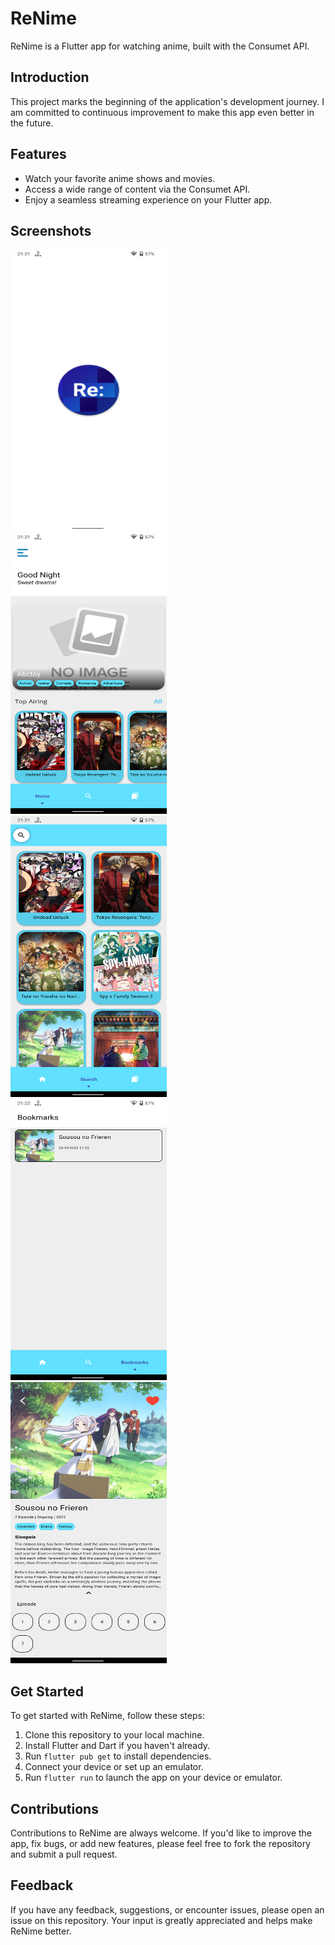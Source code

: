 # ReNime

ReNime is a Flutter app for watching anime, built with the Consumet API.

## Introduction

This project marks the beginning of the application's development journey. I am committed to continuous improvement to make this app even better in the future.

## Features

- Watch your favorite anime shows and movies.
- Access a wide range of content via the Consumet API.
- Enjoy a seamless streaming experience on your Flutter app.

## Screenshots

<img src="screenshot/1.png" width="250" height="450" style="margin-right: 20px;">  <img src="screenshot/2.png" width="250" height="450" style="margin-right: 20px;">  <img src="screenshot/3.png" width="250" height="450" style="margin-right: 20px;">  <img src="screenshot/4.png" width="250" height="450" style="margin-right: 20px;">  <img src="screenshot/5.png" width="250" height="450" style="margin-right: 20px;">

## Get Started

To get started with ReNime, follow these steps:

1. Clone this repository to your local machine.
2. Install Flutter and Dart if you haven't already.
3. Run `flutter pub get` to install dependencies.
4. Connect your device or set up an emulator.
5. Run `flutter run` to launch the app on your device or emulator.

## Contributions

Contributions to ReNime are always welcome. If you'd like to improve the app, fix bugs, or add new features, please feel free to fork the repository and submit a pull request.

## Feedback

If you have any feedback, suggestions, or encounter issues, please open an issue on this repository. Your input is greatly appreciated and helps make ReNime better.
